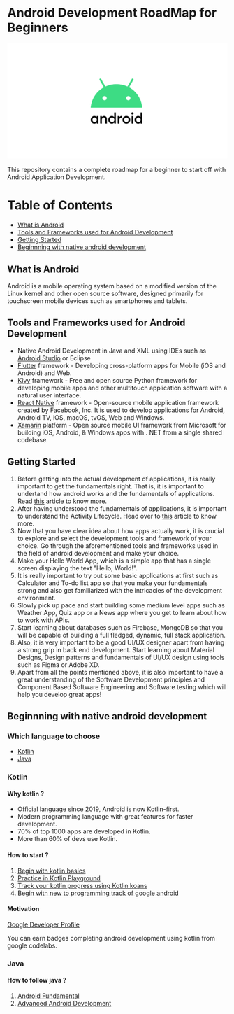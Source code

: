 # Android Development RoadMap for Beginners

<p align="center">
  <img src="https://raw.githubusercontent.com/coder2hacker/Android-Development-RoadMap/main/android.png" />
</p>

This repository contains a complete roadmap for a beginner to start off with Android Application Development.

Table of Contents
=================
  * [What is Android](#what-is-android)
  * [Tools and Frameworks used for Android Development](#tools-and-frameworks-used-for-android-development)
  * [Getting Started](#getting-started)
  * [Beginnning with native android development](#beginnning-with-native-android-development)

## What is Android

Android is a mobile operating system based on a modified version of the Linux kernel and other open source software, designed primarily for touchscreen mobile devices such as smartphones and tablets.

## Tools and Frameworks used for Android Development

* Native Android Development in Java and XML using IDEs such as [Android Studio](https://developer.android.com/studio/intro) or Eclipse
* [Flutter](https://flutter.dev/) framework - Developing cross-platform apps for Mobile (iOS and Android) and Web.
* [Kivy](https://kivy.org/#home) framework - Free and open source Python framework for developing mobile apps and other multitouch application software with a natural user interface.
* [React Native](https://reactnative.dev/) framework - Open-source mobile application framework created by Facebook, Inc. It is used to develop applications for Android, Android TV, iOS, macOS, tvOS, Web and Windows.
* [Xamarin](https://dotnet.microsoft.com/apps/xamarin) platform - Open source mobile UI framework from Microsoft for building iOS, Android, & Windows apps with . NET from a single shared codebase.

## Getting Started

1. Before getting into the actual development of applications, it is really important to get the fundamentals right. That is, it is important to undertand how android works and the fundamentals of applications. Read [this](https://developer.android.com/guide/components/fundamentals) article to know more.
1. After having understood the fundamentals of applications, it is important to understand the Activity Lifecycle. Head over to [this](https://developer.android.com/guide/components/activities/activity-lifecycle) article to know more.
1. Now that you have clear idea about how apps actually work, it is crucial to explore and select the development tools and framework of your choice. Go through the aforementioned tools and frameworks used in the field of android development and make your choice.
1. Make your Hello World App, which is a simple app that has a single screen displaying the text "Hello, World!". 
1. It is really important to try out some basic applications at first such as Calculator and To-do list app so that you make your fundamentals strong and also get familiarized with the intricacies of the development environment. 
1. Slowly pick up pace and start building some medium level apps such as Weather App, Quiz app or a News app where you get to learn about how to work with APIs.
1. Start learning about databases such as Firebase, MongoDB so that you will be capable of building a full fledged, dynamic, full stack application.
1. Also, it is very important to be a good UI/UX designer apart from having a strong grip in back end development. Start learning about Material Designs, Design patterns and fundamentals of UI/UX design using tools such as Figma or Adobe XD.
1. Apart from all the points mentioned above, it is also important to have a great understanding of the Software Development principles and Component Based Software Engineering and Software testing which will help you develop great apps!


## Beginnning with native android development

### Which language to choose    
  * [Kotlin](#kotlin)
  * [Java](#java)

### Kotlin

#### Why kotlin ?
  * Official language since 2019, Android is now Kotlin-first.
  * Modern programming language with great features for faster development.
  * 70% of top 1000 apps are developed in Kotlin.
  * More than 60% of devs use Kotlin.
  
#### How to start ?
  1. [Begin with kotlin basics](https://kotlinlang.org/)
  2. [Practice in Kotlin Playground](https://play.kotlinlang.org/#eyJ2ZXJzaW9uIjoiMS4zLjcyIiwicGxhdGZvcm0iOiJqYXZhIiwiYXJncyI6IiIsImpzQ29kZSI6IiIsIm5vbmVNYXJrZXJzIjp0cnVlLCJ0aGVtZSI6ImlkZWEiLCJjb2RlIjoiLyoqXG4gKiBZb3UgY2FuIGVkaXQsIHJ1biwgYW5kIHNoYXJlIHRoaXMgY29kZS4gXG4gKiBwbGF5LmtvdGxpbmxhbmcub3JnIFxuICovXG5cbmZ1biBtYWluKCkge1xuICAgIHByaW50bG4oXCJIZWxsbywgd29ybGQhISFcIilcbn0ifQ==)
  3. [Track your kotlin progress using Kotlin koans](https://play.kotlinlang.org/koans/Introduction/Hello,%20world!/Task.kt)
  4. [Begin with new to programming track of google android](https://developer.android.com/courses/study-jams?utm_source=studyjam&utm_medium=event&utm_campaign=studyjams)
  
#### Motivation 
[Google Developer Profile](https://google.dev/u/me?utm_source=developer.android.com)

You can earn badges completing android development using kotlin from google codelabs.

### Java
  
#### How to follow java ?
  1. [Android Fundamental](https://developer.android.com/courses/fundamentals-training/overview-v2)
  2. [Advanced Android Development](https://developer.android.com/courses/advanced-training/overview)
